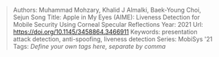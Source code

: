 > Authors: Muhammad Mohzary, Khalid J Almalki, Baek-Young Choi, Sejun Song
> Title: Apple in My Eyes (AIME): Liveness Detection for Mobile Security Using Corneal Specular Reflections
> Year: 2021
> Url: https://doi.org/10.1145/3458864.3466911
> Keywords: presentation attack detection, anti-spoofing, liveness detection
> Series: MobiSys '21
> Tags: *Define your own tags here, separate by comma*